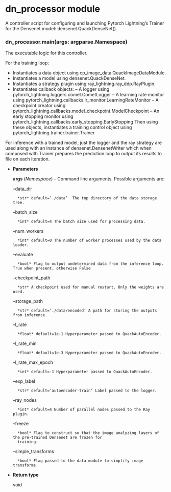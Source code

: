 # dn_processor module

A controller script for configuring and launching Pytorch Lightning’s Trainer for the
Densenet model: densenet.QuackDenseNet().


### dn_processor.main(args: argparse.Namespace)
The executable logic for this controller.

For the training loop:
- Instantiates a data object using cp_image_data.QuackImageDataModule.
- Instantiates a model using densenet.QuackDenseNet.
- Instantiates a strategy plugin using ray_lightning.ray_ddp.RayPlugin.
- Instantiates callback objects:
– A logger using pytorch_lightning.loggers.comet.CometLogger
– A learning rate monitor using pytorch_lightning.callbacks.lr_monitor.LearningRateMonitor
– A checkpoint creator using pytorch_lightning.callbacks.model_checkpoint.ModelCheckpoint
– An early stopping monitor using pytorch_lightning.callbacks.early_stopping.EarlyStopping
Then using these objects, instantiates a training control object using pytorch_lightning.trainer.trainer.Trainer

For inference with a trained model, just the logger and the ray strategy are used along with an instance of
densenet.DensenetWriter which when composed with Trainer prepares the prediction loop to output its results
to file on each iteration.


* **Parameters**

    **args** (*Namespace*) – Command line arguments.  Possible arguments are:

    –data_dir

        *str* default=’./data’  The top directory of the data storage tree.

    –batch_size

        *int* default=4 The batch size used for processing data.

    –num_workers

        *int* default=0 The number of worker processes used by the data loader.

    –evaluate

        *bool* Flag to output undetermined data from the inference loop. True when present, otherwise False

    –checkpoint_path

        *str* A checkpoint used for manual restart. Only the weights are used.

    –storage_path

        *str* default=’./data/encoded’ A path for storing the outputs from inference.

    –l_rate

        *float* default=1e-1 Hyperparameter passed to QuackAutoEncoder.

    –l_rate_min

        *float* default=1e-3 Hyperparameter passed to QuackAutoEncoder.

    –l_rate_max_epoch

        *int* default=-1 Hyperparameter passed to QuackAutoEncoder.

    –exp_label

        *str* default=’autoencoder-train’ Label passed to the logger.

    –ray_nodes

        *int* default=4 Number of parallel nodes passed to the Ray plugin.

    –freeze

        *bool* Flag to construct so that the image analyzing layers of the pre-trained Densenet are frozen for
        training.

    –simple_transforms

        *bool* Flag passed to the data module to simplify image transforms.




* **Return type**

    void
